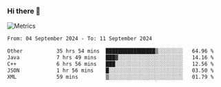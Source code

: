 ### Hi there 👋

![Metrics](https://github.com/radoapx/radoapx/blob/main/github-metrics.svg)

<!--START_SECTION:waka-->

```txt
From: 04 September 2024 - To: 11 September 2024

Other           35 hrs 54 mins  ████████████████▒░░░░░░░░   64.96 %
Java            7 hrs 49 mins   ███▓░░░░░░░░░░░░░░░░░░░░░   14.16 %
C++             6 hrs 56 mins   ███░░░░░░░░░░░░░░░░░░░░░░   12.56 %
JSON            1 hr 56 mins    █░░░░░░░░░░░░░░░░░░░░░░░░   03.50 %
XML             59 mins         ▒░░░░░░░░░░░░░░░░░░░░░░░░   01.79 %
```

<!--END_SECTION:waka-->

<!--
**radoapx/radoapx** is a ✨ _special_ ✨ repository because its `README.md` (this file) appears on your GitHub profile.

Here are some ideas to get you started:

- 🔭 I’m currently working on ...
- 🌱 I’m currently learning ...
- 👯 I’m looking to collaborate on ...
- 🤔 I’m looking for help with ...
- 💬 Ask me about ...
- 📫 How to reach me: ...
- 😄 Pronouns: ...
- ⚡ Fun fact: ...
-->
